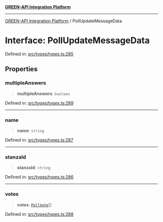 [**GREEN-API Integration Platform**](../README.md)

***

[GREEN-API Integration Platform](../globals.md) / PollUpdateMessageData

# Interface: PollUpdateMessageData

Defined in: [src/types/types.ts:285](https://github.com/green-api/greenapi-integration/blob/0c6468d26acd573ad1def9f01a1af819fb76eb31/src/types/types.ts#L285)

## Properties

### multipleAnswers

> **multipleAnswers**: `boolean`

Defined in: [src/types/types.ts:289](https://github.com/green-api/greenapi-integration/blob/0c6468d26acd573ad1def9f01a1af819fb76eb31/src/types/types.ts#L289)

***

### name

> **name**: `string`

Defined in: [src/types/types.ts:287](https://github.com/green-api/greenapi-integration/blob/0c6468d26acd573ad1def9f01a1af819fb76eb31/src/types/types.ts#L287)

***

### stanzaId

> **stanzaId**: `string`

Defined in: [src/types/types.ts:286](https://github.com/green-api/greenapi-integration/blob/0c6468d26acd573ad1def9f01a1af819fb76eb31/src/types/types.ts#L286)

***

### votes

> **votes**: [`PollVote`](PollVote.md)[]

Defined in: [src/types/types.ts:288](https://github.com/green-api/greenapi-integration/blob/0c6468d26acd573ad1def9f01a1af819fb76eb31/src/types/types.ts#L288)
